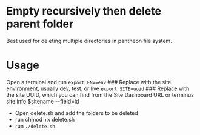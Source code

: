 # Empty recursively then delete parent folder
Best used for deleting multiple directories in pantheon file system.

# Usage
Open a terminal and run
`export ENV=env` ### Replace with the site environment, usually dev, test, or live
`export SITE=uuid` ### Replace with the site UUID, which you can find from the Site Dashboard URL or terminus site:info $sitename --field=id

* Open delete.sh and add the folders to be deleted
* run chmod +x delete.sh
* run `./delete.sh`

